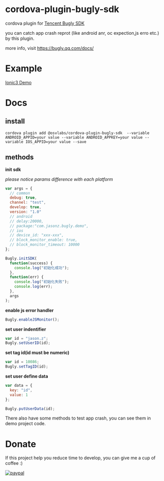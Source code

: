 # cordova-plugin-bugly-sdk

cordova plugin for [Tencent Bugly SDK](https://bugly.qq.com/)

you can catch app crash reprot (like android anr, oc expection,js erro etc.) by this plugin.

more info, visit https://bugly.qq.com/docs/

# Example

[Ionic3 Demo](https://github.com/jasonz1987/ionic-bugly-sdk-demo)

# Docs

## install

```shell
cordova plugin add @osvlabs/cordova-plugin-bugly-sdk  --variable ANDROID_APPID=your value --variable ANDROID_APPKEY=your value --variable IOS_APPID=your value --save
```

## methods

**init sdk**

_please notice params difference with each platform_

```javascript
var args = {
  // common
  debug: true,
  channel: "test",
  develop: true,
  version: "1.0"
  // android
  // delay:20000,
  // package:"com.jasonz.bugly.demo",
  // ios
  // device_id: "xxx-xxx",
  // block_monitor_enable: true,
  // block_monitor_timeout: 10000
};

Bugly.initSDK(
  function(success) {
    console.log("初始化成功");
  },
  function(err) {
    console.log("初始化失败");
    console.log(err);
  },
  args
);
```

**enable js error handler**

```javascript
Bugly.enableJSMonitor();
```

**set user indentifier**

```javascript
var id = "jason.z";
Bugly.setUserID(id);
```

**set tag id(id must be numeric)**

```javascript
var id = 10086;
Bugly.setTagID(id);
```

**set user define data**

```javascript
var data = {
  key: "id",
  value: 1
};

Bugly.putUserData(id);
```

There also have some methods to test app crash, you can see them in demo project code.

# Donate

If this project help you reduce time to develop, you can give me a cup of coffee :)

[![paypal](https://img.shields.io/badge/Donate-PayPal-green.svg)](https://www.paypal.me/jasonz1987/6.66)
